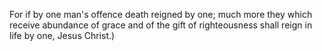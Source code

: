For if by one man's offence death reigned by one; much more they which receive abundance of grace and of the gift of righteousness shall reign in life by one, Jesus Christ.)
